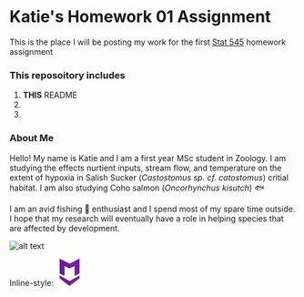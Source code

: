 
# Katie's Homework 01 Assignment

This is the place I will be posting my work for the first <a href="http://stat545.com/">Stat 545</a> homework assignment 

### This reposoitory includes
1) **THIS** README
2) 
3)

### About Me

Hello! My name is Katie and I am a first year MSc student in Zoology. I am studying the effects nurtient inputs, stream flow, and temperature on the extent of hypoxia in Salish Sucker (_Castostomus sp. cf. catostomus_) critial habitat. I am also studying Coho salmon (_Oncorhynchus kisutch_) :fish:

I am an avid fishing :fishing_pole_and_fish: enthusiast and I spend most of my spare time outside. I hope that my research will eventually have a role in helping species that are affected by development.



![alt text](https://www.google.ca/urlsa=i&rct=j&q=&esrc=s&source=images&cd=&cad=rja&uact=8&ved=2ahUKEwj4oPmQ_cLdAhXl0FQKHWexBGEQjRx6BAgBEAU&url=http%3A%2F%2Fwww.sccp.ca%2Fspecies-habitat%2Fsalish-sucker&psig=AOvVaw3KJgNptUqXa4c_kRGlw2m1&ust=1537305960546973 "Salish Sucker")





Inline-style: 
![alt text](https://github.com/adam-p/markdown-here/raw/master/src/common/images/icon48.png "Logo Title Text 1")
